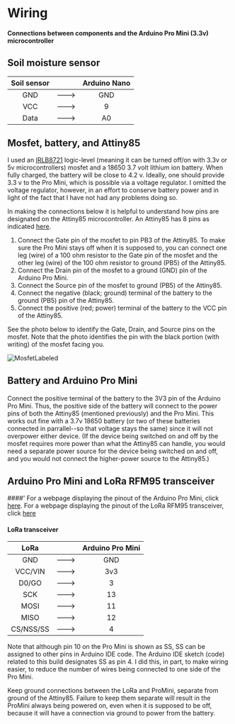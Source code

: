# Wiring  
#### Connections between components and the Arduino Pro Mini (3.3v) microcontroller

## Soil moisture sensor
| Soil sensor    |      |  Arduino Nano   |
| :---:          |:---: |  :---:          |
| GND            | ---> |  GND            |
| VCC            | ---> |  9             |
| Data           | ---> |  A0             |

## Mosfet, battery, and Attiny85
I used an [IRLB8721](https://www.digikey.com/en/products/detail/infineon-technologies/IRLB8721PBF/2127670) logic-level (meaning it can be turned off/on with 3.3v or 5v microcontrollers) mosfet and a 18650 3.7 volt lithium ion battery. When fully charged, the battery will be close to 4.2 v. Ideally, one should provide 3.3 v to the Pro Mini, which is possible via a voltage regulator. I omitted the voltage regulator, however, in an effort to conserve battery power and in light of the fact that I have not had any problems doing so.

In making the connections below it is helpful to understand how pins are designated on the Attiny85 microcontroller. An Attiny85 has 8 pins as indicated [here](https://solderingmind.com/attiny85-microcontroller-working-pin-out-and-programming).

1. Connect the Gate pin of the mosfet to pin PB3 of the Attiny85. To make sure the Pro Mini stays off when it is supposed to, you can connect one leg (wire) of a 100 ohm resistor to the Gate pin of the mosfet and the other leg (wire) of the 100 ohm resistor to ground (PB5) of the Attiny85. 
2. Connect the Drain pin of the mosfet to a ground (GND) pin of the Arduino Pro Mini.
3. Connect the Source pin of the mosfet to ground (PB5) of the Attiny85.
4. Connect the negative (black; ground) terminal of the battery to the ground (PB5) pin of the Attiny85.
5. Connect the positive (red; power) terminal of the battery to the VCC pin of the Attiny85.  

See the photo below to identify the Gate, Drain, and Source pins on the mosfet. Note that the photo identifies the pin with the black portion (with writing) of the mosfet facing you.

![MosfetLabeled](https://github.com/user-attachments/assets/84e01369-fc0b-42bd-acd3-579d18a86e7e)

## Battery and Arduino Pro Mini
####
Connect the positive terminal of the battery to the 3V3 pin of the Arduino Pro Mini. Thus, the positive side of the battery will connect to the power pins of both the Attiny85 (mentioned previously) and the Pro Mini. This works out fine with a 3.7v 18650 battery (or two of these batteries connected in parrallel--so that voltage stays the same) since it will not overpower either device. (If the device being switched on and off by the mosfet requires more power than what the Attiny85 can handle, you would need a separate power source for the device being switched on and off, and you would not connect the higher-power source to the Attiny85.)

## Arduino Pro Mini and LoRa RFM95 transceiver
####'
For a webpage displaying the pinout of the Arduino Pro Mini, click [here](https://land-boards.com/blwiki/index.php?title=Arduino_Pro_Mini).
For a webpage displaying the pinout of the LoRa RFM95 transceiver, click [here](https://www.mobilefish.com/developer/lorawan/lorawan_quickguide_build_lora_node_rfm95_arduino_uno.html)

#### LoRa transceiver
| LoRa           |       | Arduino Pro Mini  |
| :---:          | :---: | :---:             |
| GND            |  ---> | GND               |
| VCC/VIN        |  ---> | 3v3               |
| D0/GO          |  ---> | 3                 |
| SCK            |  ---> | 13                |
| MOSI           |  ---> | 11                |
| MISO           |  ---> | 12                |
| CS/NSS/SS      |  ---> | 4                 |         

Note that although pin 10 on the Pro Mini is shown as SS, SS can be assigned to other pins in Arduino IDE code. The Arduino IDE sketch (code) related to this build designates SS as pin 4. I did this, in part, to make wiring easier, to reduce the number of wires being connected to one side of the Pro Mini.

Keep ground connections between the LoRa and ProMini, separate from ground of the Attiny85. Failure to keep them separate will result in the ProMini always being powered on, even when it is supposed to be off, because it will have a connection via ground to power from the battery.


